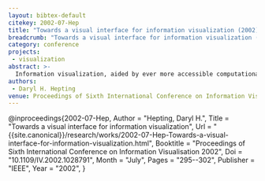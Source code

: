 ```yaml
---
layout: bibtex-default
citekey: 2002-07-Hep
title: "Towards a visual interface for information visualization (2002)"
breadcrumb: "Towards a visual interface for information visualization (2002)"
category: conference
projects:
 - visualization
abstract: >-
  Information visualization, aided by ever more accessible computational resources, continues to grow in popularity and significance. The capability to generate complex imagery by computer is often necessary but not always sufficient to gain the desired insight. The success of a visual representation in a given context may be affected by many variables, not the least of which is the individual user's experience. Even if a precise relationship could be found between context and "best" visual representation, the complete articulation of a context is practically impossible. In other fields, this is known as sensitive dependence to initial conditions. A more feasible alternative is to begin with an incomplete articulation of a context and allow the user to interactively develop and refine it. Although most computer interfaces for information visualization tools are predominantly verbal, a predominantly visual interface can have significant advantages. Such an interface allows users to avoid the usual translations between visual and verbal modes and it removes users' need for a specialized visualization vocabulary. A visual interface can also shift the focus of the visualization process from the data towards the user These ideas are discussed in the context of a prototype tool, the design of which is illustrated with an example, and the evaluation of which has provided many positive results.
authors:
 - Daryl H. Hepting
venue: Proceedings of Sixth International Conference on Information Visualisation 2002
---
```

@inproceedings{2002-07-Hep,
	Author =  "Hepting, Daryl H.",
	Title =  "Towards a visual interface for information visualization",
	Url = \"{{site.canonical}}/research/works/2002-07-Hep-Towards-a-visual-interface-for-information-visualization.html\",
	Booktitle =  "Proceedings of Sixth International Conference on Information Visualisation 2002",
	Doi =  "10.1109/IV.2002.1028791",
	Month =  "July",
	Pages =  "295--302",
	Publisher =  "IEEE",
	Year =  "2002",
}
